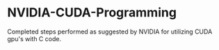 # NVIDIA-CUDA-Programming
Completed steps performed as suggested by NVIDIA for utilizing CUDA gpu's with C code.
